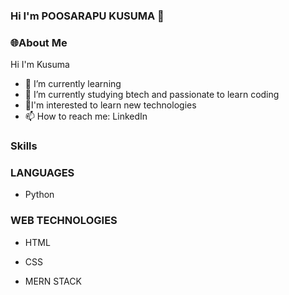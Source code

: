 ### Hi I'm POOSARAPU KUSUMA 👋




  ### 🌐About Me ###

Hi I'm Kusuma

- 🌱 I’m currently learning
- 👯 I’m currently studying btech and passionate to learn coding 
- 👀I'm interested to learn new technologies
- 📫 How to reach me: LinkedIn



### Skills ###

### LANGUAGES ###

- Python

### WEB TECHNOLOGIES ###

- HTML

- CSS

- MERN STACK


